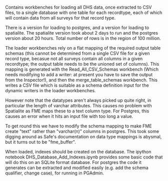 Contains workbenches for loading all DHS data, once extracted to CSV files, to a single database with one table for each recordtype, each of which will contain data from all surveys for that record type.

There is a version for loading to postgres, and a version for loading to spatialite.
The spatialite version took about 2 days to run and the postgres version about 20 hours. Total number of rows is in the region of 100 million.

The loader workbenches rely on a flat mapping of the required output table schemas (this cannot be determined from a single CSV file for a given record type, becasue not all surveys contain all columns in a given recordtype; the output table needs to be the unioned set of columns). This mapping is generated with the Read_All_CSV_Schemas workbench (Which needs modifying to add a writer: at present you have to save the output from the Inspector!), and then the merge_table_schemas workbench. This writes a CSV file which is suitable as a schema definition input for the dynamic writers in the loader workbenches.

However note that the datatypes aren't always picked up quite right, in particular the length of varchar attributes. This causes no problem with Spatialite as FME maps these to a text column type. For Postgres, this causes an error when it hits an input file with too long a value. 

To get round this we have to modify the schema mapping to make FME create "text" rather than "varchar(n)" columns in postgres. This took some digging around as Safe's documentation on data type mappings is abysmal, but it turns out to be "fme_buffer".

When loaded, indexes should be created on the database. The ipython notebook DHS_Database_Add_Indexes.ipynb provides some basic code that will do this on an SQLite format database. For postgres the code it generates can be extracted and modified easily (e.g. add the schema qualifier, change case), for running in PGAdmin.



